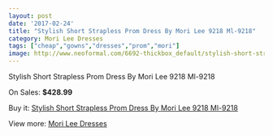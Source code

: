 ```yaml
---
layout: post
date: '2017-02-24'
title: "Stylish Short Strapless Prom Dress By Mori Lee 9218 Ml-9218"
category: Mori Lee Dresses
tags: ["cheap","gowns","dresses","prom","mori"]
image: http://www.neoformal.com/6692-thickbox_default/stylish-short-strapless-prom-dress-by-mori-lee-9218-ml-9218.jpg
---
```

Stylish Short Strapless Prom Dress By Mori Lee 9218 Ml-9218

On Sales: **$428.99**
<a href="https://www.neoformal.com/en/mori-lee-dresses/2420-stylish-short-strapless-prom-dress-by-mori-lee-9218-ml-9218.html"><amp-img layout="responsive" width="600" height="600" src="//www.neoformal.com/6692-thickbox_default/stylish-short-strapless-prom-dress-by-mori-lee-9218-ml-9218.jpg" alt="Stylish Short Strapless Prom Dress By Mori Lee 9218 Ml-9218 0" /></a>
<a href="https://www.neoformal.com/en/mori-lee-dresses/2420-stylish-short-strapless-prom-dress-by-mori-lee-9218-ml-9218.html"><amp-img layout="responsive" width="600" height="600" src="//www.neoformal.com/6694-thickbox_default/stylish-short-strapless-prom-dress-by-mori-lee-9218-ml-9218.jpg" alt="Stylish Short Strapless Prom Dress By Mori Lee 9218 Ml-9218 1" /></a>
<a href="https://www.neoformal.com/en/mori-lee-dresses/2420-stylish-short-strapless-prom-dress-by-mori-lee-9218-ml-9218.html"><amp-img layout="responsive" width="600" height="600" src="//www.neoformal.com/6693-thickbox_default/stylish-short-strapless-prom-dress-by-mori-lee-9218-ml-9218.jpg" alt="Stylish Short Strapless Prom Dress By Mori Lee 9218 Ml-9218 2" /></a>

Buy it: [Stylish Short Strapless Prom Dress By Mori Lee 9218 Ml-9218](https://www.neoformal.com/en/mori-lee-dresses/2420-stylish-short-strapless-prom-dress-by-mori-lee-9218-ml-9218.html "Stylish Short Strapless Prom Dress By Mori Lee 9218 Ml-9218")

View more: [Mori Lee Dresses](https://www.neoformal.com/en/22-mori-lee-dresses "Mori Lee Dresses")